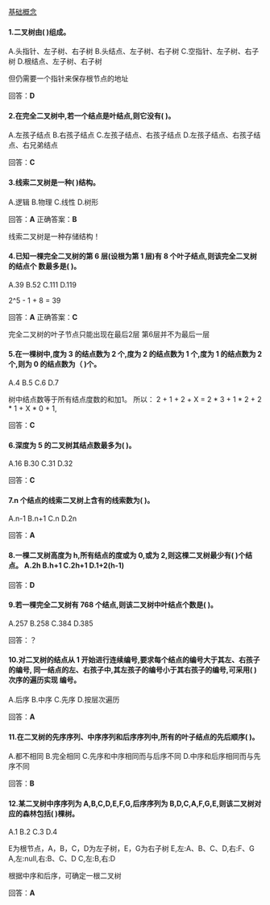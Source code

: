 [基础概念](../../数据结构/树.md)

#### 1.二叉树由( )组成。 
A.头指针、左子树、右子树 
B.头结点、左子树、右子树 
C.空指针、左子树、右子树 
D.根结点、左子树、右子树

但仍需要一个指针来保存根节点的地址 

回答：**D**

#### 2.在完全二叉树中,若一个结点是叶结点,则它没有( )。 
A.左孩子结点 
B.右孩子结点 
C.左孩子结点、右孩子结点 
D.左孩子结点、右孩子结点、右兄弟结点

回答：**C**

#### 3.线索二叉树是一种( )结构。 
A.逻辑  B.物理  C.线性  D.树形

回答：**A**
正确答案：**B**

线索二叉树是一种存储结构！

#### 4.已知一棵完全二叉树的第 6 层(设根为第 1 层)有 8 个叶子结点,则该完全二叉树的结点个 数最多是( )。 
A.39  B.52  C.111   D.119

2^5 - 1 + 8 = 39

回答：**A**
正确答案：**C**

完全二叉树的叶子节点只能出现在最后2层
第6层并不为最后一层


#### 5.在一棵树中,度为 3 的结点数为 2 个,度为 2 的结点数为 1 个,度为 1 的结点数为 2 个,则为 0 的结点数为（ )个。 
A.4   B.5   C.6   D.7

树中结点数等于所有结点度数的和加1。 所以：
2 + 1 + 2 + X = 2 * 3 + 1 * 2 + 2 * 1 + X * 0 + 1,

回答：**C**

#### 6.深度为 5 的二叉树其结点数最多为( )。 
A.16  B.30  C.31  D.32

回答：**C**

#### 7.n 个结点的线索二叉树上含有的线索数为( )。 
A.n-1   B.n+1   C.n   D.2n

回答：**A**

#### 8.一棵二叉树高度为 h,所有结点的度或为 0,或为 2,则这棵二叉树最少有( )个结点。 A.2h B.h+1 C.2h+1 D.1+2(h-1)

回答：**D**

#### 9.若一棵完全二叉树有 768 个结点,则该二叉树中叶结点个数是( )。 
A.257   B.258   C.384   D.385

回答：？

#### 10.对二叉树的结点从 1 开始进行连续编号,要求每个结点的编号大于其左、右孩子的编号, 同一结点的左、右孩子中,其左孩子的编号小于其右孩子的编号,可采用( )次序的遍历实现 编号。
A.后序  B.中序  C.先序  D.按层次遍历

回答：**A**

#### 11.在二叉树的先序序列、中序序列和后序序列中,所有的叶子结点的先后顺序( )。 
A.都不相同 
B.完全相同 
C.先序和中序相同而与后序不同 
D.中序和后序相同而与先序不同

回答：**B**

#### 12.某二叉树中序序列为 A,B,C,D,E,F,G,后序序列为 B,D,C,A,F,G,E,则该二叉树对应的森林包括( )棵树。 
A.1   B.2   C.3   D.4

E为根节点，A，B，C，D为左子树，E，G为右子树
E,左:A、B、C、D,右:F、G
A,左:null,右:B、C、D
C,左:B,右:D

根据中序和后序，可确定一根二叉树

回答：**A**
